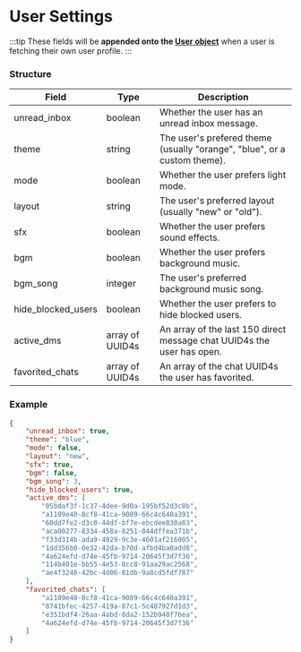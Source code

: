 # User Settings

:::tip These fields will be **appended onto the [User object](/objects/user)**
when a user is fetching their own user profile. :::

### Structure

| Field              | Type            | Description                                                              |
| ------------------ | --------------- | ------------------------------------------------------------------------ |
| unread_inbox       | boolean         | Whether the user has an unread inbox message.                            |
| theme              | string          | The user's prefered theme (usually "orange", "blue", or a custom theme). |
| mode               | boolean         | Whether the user prefers light mode.                                     |
| layout             | string          | The user's preferred layout (usually "new" or "old").                    |
| sfx                | boolean         | Whether the user prefers sound effects.                                  |
| bgm                | boolean         | Whether the user prefers background music.                               |
| bgm_song           | integer         | The user's preferred background music song.                              |
| hide_blocked_users | boolean         | Whether the user prefers to hide blocked users.                          |
| active_dms         | array of UUID4s | An array of the last 150 direct message chat UUID4s the user has open.   |
| favorited_chats    | array of UUID4s | An array of the chat UUID4s the user has favorited.                      |

### Example

```json
{
	"unread_inbox": true,
	"theme": "blue",
	"mode": false,
	"layout": "new",
	"sfx": true,
	"bgm": false,
	"bgm_song": 3,
	"hide_blocked_users": true,
	"active_dms": [
		"05bdaf3f-1c37-4dee-9d0a-195bf52d3c8b",
		"a1109e40-8cf8-41ca-9089-66c4c640a391",
		"60dd7fe2-d3c0-44df-bf7e-ebcdee830a83",
		"aca00277-8334-458a-8251-044dffea371b",
		"f33d314b-ada9-4929-9c3e-4601af216005",
		"1dd356b0-0e32-42da-b70d-afbd4ba0add8",
		"4a624efd-d74e-45fb-9714-20645f3d7f36",
		"114b401e-bb55-4e53-8cc8-91aa29ac2568",
		"ae4f3246-42bc-4d06-81db-9a8cd5fdf787"
	],
	"favorited_chats": [
		"a1109e40-8cf8-41ca-9089-66c4c640a391",
		"8741bfec-4257-419a-87c1-5c487927d1d3",
		"e351bdf4-26aa-4abd-8da2-152b940f76ea",
		"4a624efd-d74e-45fb-9714-20645f3d7f36"
	]
}
```
